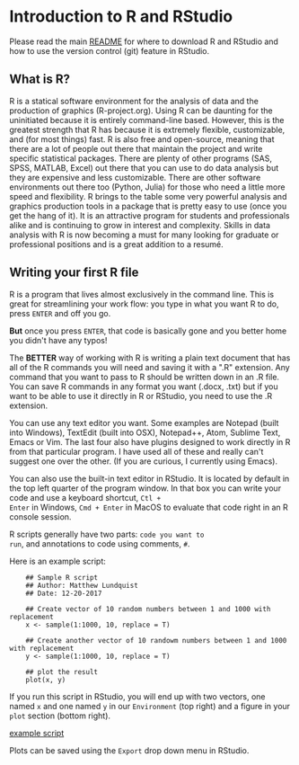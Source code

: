 # Introduction to R and RStudio

Please read the main
[README](https://github.com/mlundquist/biostats-2018) for where to
download R and RStudio and how to use the version control (git)
feature in RStudio.

## What is R?

R is a statical software environment for the analysis of data and the
production of graphics (R-project.org). Using R can be daunting for
the uninitiated because it is entirely command-line based. However, 
this is the greatest strength that R has because 
it is extremely flexible, customizable, and (for most things) fast. R
is also free and open-source, meaning that there are a lot of 
people out there that maintain the project and write 
specific statistical packages. There are plenty of other programs
(SAS, SPSS, MATLAB, Excel) out there that you can use to do data 
analysis but they are expensive and less customizable. 
There are other software environments out there too (Python, Julia)
for those who need a little more speed and flexibility. R brings to the table some very
powerful analysis and graphics production tools in a package that is pretty
easy to use (once you get the hang of it). It is an attractive program for
students and professionals alike and is continuing to grow in interest and
complexity. Skills in data analysis with R is now becoming a must for many looking 
for graduate or professional positions and is a great addition to a
resumé.

## Writing your first R file

R is a program that lives almost exclusively in the command line. This
is great for streamlining your work flow: you type in what you want R
to do, press <code>ENTER</code> and off you go.

**But** once you press <code>ENTER</code>, that code is basically gone
and you better home you didn't have any typos!

The **BETTER** way of working with R is writing a plain text document 
that has all of the R commands you will need and saving it with a ".R" 
extension. Any command that you want to pass to R should be written
down  in an .R file. You can save R commands in any format you want 
(.docx, .txt) but if you want to be able to use it directly in R or 
RStudio, you need to use the .R extension.

You can use any text editor you want. Some examples are Notepad 
(built into Windows), TextEdit (built into OSX), Notepad++, Atom,
Sublime Text, Emacs or Vim. The last four also have plugins designed 
to work directly in R from that particular program. I have used all 
of these and really can't suggest one over the other. (If you are
curious, I currently using Emacs).

You can also use the built-in text editor in RStudio. It is located by 
default in the top left quarter of the program window. In that box you 
can write your code and use a keyboard shortcut, <code>Ctl + Enter</code> in
Windows, <code>Cmd + Enter</code> in MacOS to evaluate that code right
in an R console session.

R scripts generally have two parts: <code>code you want to run</code>, 
and annotations to code using comments, <code>#</code>.

Here is an example script:

```
    ## Sample R script
    ## Author: Matthew Lundquist
    ## Date: 12-20-2017

    ## Create vector of 10 random numbers between 1 and 1000 with replacement        
    x <- sample(1:1000, 10, replace = T)

    ## Create another vector of 10 randowm numbers between 1 and 1000 with replacement
    y <- sample(1:1000, 10, replace = T)

    ## plot the result
    plot(x, y)
```

If you run this script in RStudio, you will end up with two vectors,
one named ```x``` and one named ```y``` in our
```Environment``` 
(top right) and a figure in your ```plot``` section (bottom right). 

[example script](screenshots/example_r.png)

Plots can be saved using the ```Export``` drop down menu in RStudio.
